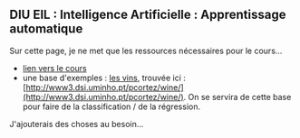 ## DIU EIL : Intelligence Artificielle : Apprentissage automatique

Sur cette page, je ne met que les ressources nécessaires pour le cours...

- [lien vers le cours](https://elbixos.github.io/L3_IA/Cours/99_sommaire.html)
- une base d'exemples : [les vins](datasets/winequality.zip), trouvée ici : [http://www3.dsi.uminho.pt/pcortez/wine/](http://www3.dsi.uminho.pt/pcortez/wine/). On se servira de cette base pour faire de la classification / de la régression.

J'ajouterais des choses au besoin...
